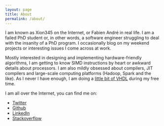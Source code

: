 ```yaml
---
layout: page
title: About
permalink: /about/
---
```


I am known as Xion345 on the Internet, or Fabien André in real life. I am a failed
PhD student or, in other words, a software engineer struggling to deal with the
insanity of a PhD program. I occasionally blog on my weekend projects or 
interesting issues I come across at work.

Mostly interested in designing and implementing hardware-friendly algorithms, I 
am getting to know SIMD instructions by heart or awkward details about processors. 
I am also mildly obsessed about compilers, JIT compilers and large-scale computing 
platforms (Hadoop, Spark and the like). As I never I have enough, I am doing a
[little bit of VHDL](https://github.com/Xion345/fpga-projects) during my free time.

I am all over the Internet, you can find me on:

- [Twitter](https://twitter.com/_Xion345)
- [Github](https://github.com/Xion345)
- [LinkedIn](https://github.com/Xion345)
- [Stackoverflow](http://stackoverflow.com/users/955170/xion345)


